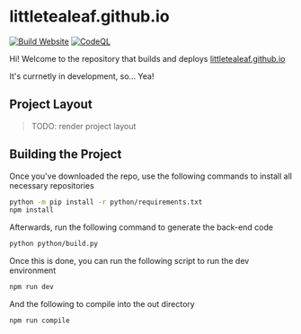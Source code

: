 # littletealeaf.github.io

[![Build Website](https://github.com/LittleTealeaf/littletealeaf.github.io/actions/workflows/build.yml/badge.svg?branch=main&event=push)](https://github.com/LittleTealeaf/littletealeaf.github.io/actions/workflows/build.yml) [![CodeQL](https://github.com/LittleTealeaf/littletealeaf.github.io/actions/workflows/codeql.yml/badge.svg)](https://github.com/LittleTealeaf/littletealeaf.github.io/actions/workflows/codeql.yml)

Hi! Welcome to the repository that builds and deploys [littletealeaf.github.io](https://littletealeaf.github.io)

It's currnetly in development, so... Yea!


## Project Layout

> TODO: render project layout

## Building the Project

Once you've downloaded the repo, use the following commands to install all necessary repositories

```sh
python -m pip install -r python/requirements.txt
npm install
```

Afterwards, run the following command to generate the back-end code

```sh
python python/build.py
```

Once this is done, you can run the following script to run the dev environment

```sh
npm run dev
```

And the following to compile into the out directory

```sh
npm run compile
```
